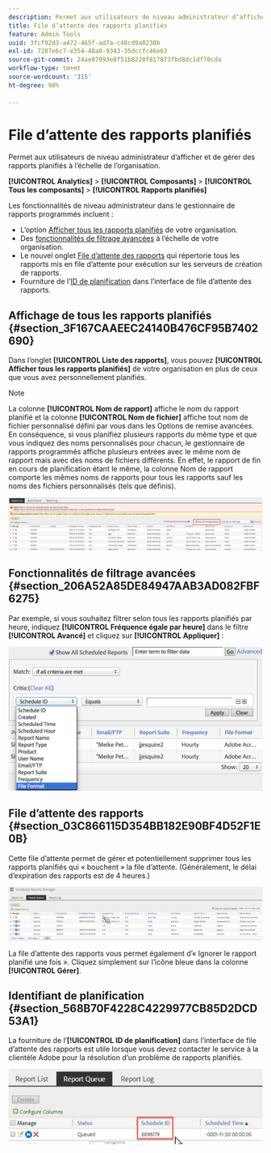 ```yaml
---
description: Permet aux utilisateurs de niveau administrateur d’afficher et de gérer des rapports planifiés à l’échelle de l’organisation.
title: File d’attente des rapports planifiés
feature: Admin Tools
uuid: 3fcf92d3-a472-465f-ad7a-c48cd9a8238b
exl-id: 7287e6c7-e354-48a0-9343-35dccfc46e63
source-git-commit: 24ae07993e8f51b8220f817873fbd8dc1df70cda
workflow-type: tm+mt
source-wordcount: '315'
ht-degree: 98%

---
```


# File d’attente des rapports planifiés

Permet aux utilisateurs de niveau administrateur d’afficher et de gérer des rapports planifiés à l’échelle de l’organisation.

**[!UICONTROL Analytics]** > **[!UICONTROL Composants]** > **[!UICONTROL Tous les composants]** > **[!UICONTROL Rapports planifiés]**

Les fonctionnalités de niveau administrateur dans le gestionnaire de rapports programmés incluent :

* L’option [Afficher tous les rapports planifiés](/help/components/scheduled-reports-admin.md#section_3F167CAAEEC24140B476CF95B7402690) de votre organisation.
* Des [fonctionnalités de filtrage avancées](/help/components/scheduled-reports-admin.md#section_206A52A85DE84947AAB3AD082FBF6275) à l’échelle de votre organisation.
* Le nouvel onglet [File d’attente des rapports](/help/components/scheduled-reports-admin.md#section_03C866115D354BB182E90BF4D52F1E0B) qui répertorie tous les rapports mis en file d’attente pour exécution sur les serveurs de création de rapports.
* Fourniture de l’[ID de planification](/help/components/scheduled-reports-admin.md#section_568B70F4228C4229977CB85D2DCD53A1) dans l’interface de file d’attente des rapports.

## Affichage de tous les rapports planifiés {#section_3F167CAAEEC24140B476CF95B7402690}

Dans l’onglet **[!UICONTROL Liste des rapports]**, vous pouvez **[!UICONTROL Afficher tous les rapports planifiés]** de votre organisation en plus de ceux que vous avez personnellement planifiés.

>[!NOTE]
>
>La colonne **[!UICONTROL Nom de rapport]** affiche le nom du rapport planifié et la colonne **[!UICONTROL Nom de fichier]** affiche tout nom de fichier personnalisé défini par vous dans les Options de remise avancées. En conséquence, si vous planifiez plusieurs rapports du même type et que vous indiquez des noms personnalisés pour chacun, le gestionnaire de rapports programmés affiche plusieurs entrées avec le même nom de rapport mais avec des noms de fichiers différents. En effet, le rapport de fin en cours de planification étant le même, la colonne Nom de rapport comporte les mêmes noms de rapports pour tous les rapports sauf les noms des fichiers personnalisés (tels que définis).

![](assets/show_all_scheduled_reports.png)

## Fonctionnalités de filtrage avancées {#section_206A52A85DE84947AAB3AD082FBF6275}

Par exemple, si vous souhaitez filtrer selon tous les rapports planifiés par heure, indiquez **[!UICONTROL Fréquence égale par heure]** dans le filtre **[!UICONTROL Avancé]** et cliquez sur **[!UICONTROL Appliquer]** :

![](assets/advanced_filtering_schedl_reports.png)

## File d’attente des rapports {#section_03C866115D354BB182E90BF4D52F1E0B}

Cette file d’attente permet de gérer et potentiellement supprimer tous les rapports planifiés qui « bouchent » la file d’attente. (Généralement, le délai d’expiration des rapports est de 4 heures.)

![](assets/scheduled_reports_2.png)

La file d’attente des rapports vous permet également d’« Ignorer le rapport planifié une fois ». Cliquez simplement sur l’icône bleue dans la colonne **[!UICONTROL Gérer]**.

## Identifiant de planification {#section_568B70F4228C4229977CB85D2DCD53A1}

La fourniture de l’**[!UICONTROL ID de planification]** dans l’interface de file d’attente des rapports est utile lorsque vous devez contacter le service à la clientèle Adobe pour la résolution d’un problème de rapports planifiés.

![](assets/schedule_id.png)
